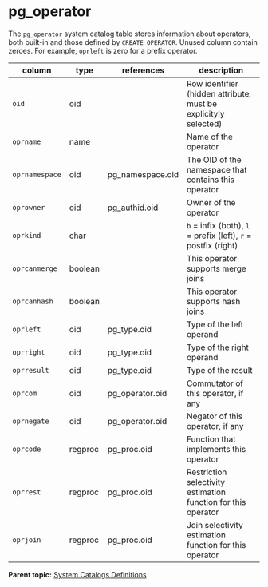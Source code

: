 # pg_operator 

The `pg_operator` system catalog table stores information about operators, both built-in and those defined by `CREATE OPERATOR`. Unused column contain zeroes. For example, `oprleft` is zero for a prefix operator.

|column|type|references|description|
|------|----|----------|-----------|
|`oid`|oid| |Row identifier \(hidden attribute, must be explicityly selected\)|
|`oprname`|name| |Name of the operator|
|`oprnamespace`|oid|pg\_namespace.oid|The OID of the namespace that contains this operator|
|`oprowner`|oid|pg\_authid.oid|Owner of the operator|
|`oprkind`|char| |`b` = infix \(both\), `l` = prefix \(left\), `r` = postfix \(right\)|
|`oprcanmerge`|boolean| |This operator supports merge joins|
|`oprcanhash`|boolean| |This operator supports hash joins|
|`oprleft`|oid|pg\_type.oid|Type of the left operand|
|`oprright`|oid|pg\_type.oid|Type of the right operand|
|`oprresult`|oid|pg\_type.oid|Type of the result|
|`oprcom`|oid|pg\_operator.oid|Commutator of this operator, if any|
|`oprnegate`|oid|pg\_operator.oid|Negator of this operator, if any|
|`oprcode`|regproc|pg\_proc.oid|Function that implements this operator|
|`oprrest`|regproc|pg\_proc.oid|Restriction selectivity estimation function for this operator|
|`oprjoin`|regproc|pg\_proc.oid|Join selectivity estimation function for this operator|

**Parent topic:** [System Catalogs Definitions](../system_catalogs/catalog_ref-html.html)

